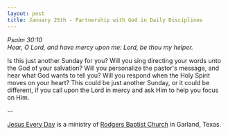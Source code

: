 ```yaml
---
layout: post
title: January 25th - Partnership with God in Daily Disciplines
---
```


_Psalm 30:10  
Hear, O Lord, and have mercy upon me: Lord, be thou my helper._

Is this just another Sunday for you? Will you sing directing your
words unto the God of your salvation? Will you personalize the
pastor's message, and hear what God wants to tell you? Will you
respond when the Holy Spirit moves on your heart? This could be just
another Sunday, or it could be different, if you call upon the Lord
in mercy and ask Him to help you focus on Him.

 --

<a href=http://jesuseveryday.net>Jesus Every Day</a> is a ministry of <a href=http://rodgersbaptist.net>Rodgers Baptist Church</a> in Garland, Texas.

